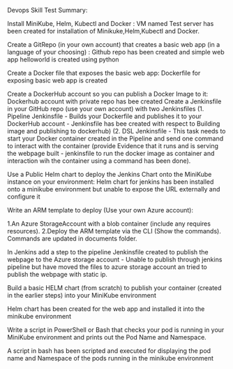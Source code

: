 Devops Skill Test Summary:



Install MiniKube, Helm, Kubectl and Docker :
VM named Test server has been created for installation of Minikuke,Helm,Kubectl and Docker.

Create a GitRepo (in your own account) that creates a basic web app (in a language of your choosing) :
Github repo has been created and simple web app helloworld is created using python 

Create a Docker file that exposes the basic web app:
Dockerfile for exposing basic web app is created 


Create a DockerHub account so you can publish a Docker Image to it:
Dockerhub account with private repo has bee created
Create a Jenkinsfile in your GitHub repo (use your own account) with two Jenkinsfiles
(1. Pipeline Jenkinsfile - Builds your Dockerfile and publishes it to your DockerHub account - Jenkinsfile has bee created with respect to Building image and publishing to dockerhub) 
(2. DSL Jenkinsfile - This task needs to start your Docker container created in the Pipeline and send one command to interact with the container (provide Evidence that it runs and is serving the webpage built - jenkinsfile to run the docker image as container and interaction wih the container using a command has been done).

Use a Public Helm chart to deploy the Jenkins Chart onto the MiniKube instance on your environment:
Helm chart for jenkins has been installed onto a minikube environment but unable to expose the URL externally and configure it

Write an ARM template to deploy (Use your own Azure account):

1.An Azure StorageAccount with a blob container (include any requires resources).
2.Deploy the ARM template via the CLI (Show the commands).
Commands are updated in documents folder.

In Jenkins add a step to the pipeline Jenkinsfile created to publish the webpage to the Azure storage account - 
Unable to publish through jenkins pipeline but have moved the files to azure storage account an tried to publish the webpage with static ip.

Build a basic HELM chart (from scratch) to publish your container (created in the earlier steps) into your MiniKube environment

Helm chart has been created for the web app and installed it into the minikube environment

Write a script in PowerShell or Bash that checks your pod is running in your MiniKube environment and prints out the Pod Name and
Namespace. 

A script in bash has been scripted and executed for displaying the pod name and Namespace of the pods running in the minikube environment




